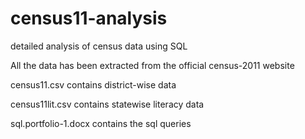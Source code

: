 # census11-analysis
detailed analysis of census data using SQL

All the data has been extracted from the official census-2011 website

census11.csv contains district-wise data

census11lit.csv contains statewise literacy data

sql.portfolio-1.docx contains the sql queries
